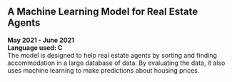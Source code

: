 ## A Machine Learning Model for Real Estate Agents 
**May 2021 - June 2021**\
**Language used: C**\
The model is designed to help real estate agents by sorting and finding accommodation in a large database of data. By evaluating the data, it also uses machine learning to make predictions about housing prices.
